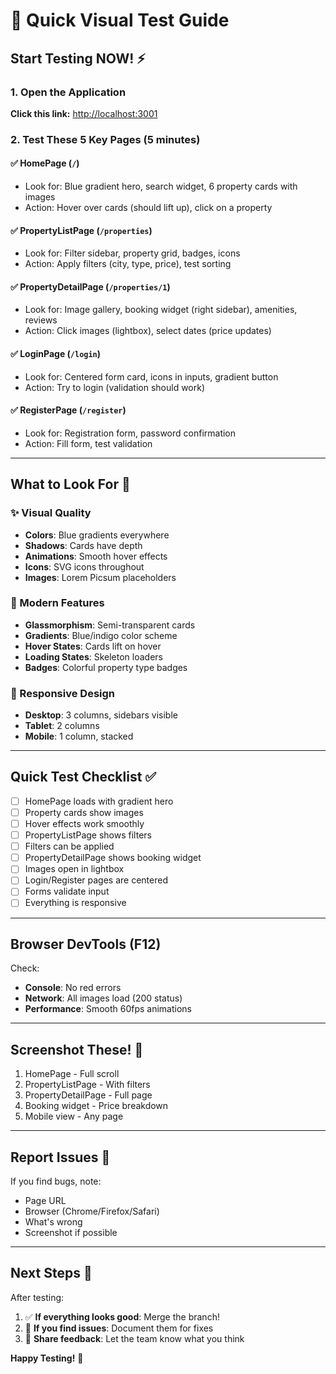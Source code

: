 # 🎯 Quick Visual Test Guide

## Start Testing NOW! ⚡

### 1. Open the Application

**Click this link:** [http://localhost:3001](http://localhost:3001)

### 2. Test These 5 Key Pages (5 minutes)

#### ✅ HomePage (`/`)

- Look for: Blue gradient hero, search widget, 6 property cards with images
- Action: Hover over cards (should lift up), click on a property

#### ✅ PropertyListPage (`/properties`)

- Look for: Filter sidebar, property grid, badges, icons
- Action: Apply filters (city, type, price), test sorting

#### ✅ PropertyDetailPage (`/properties/1`)

- Look for: Image gallery, booking widget (right sidebar), amenities, reviews
- Action: Click images (lightbox), select dates (price updates)

#### ✅ LoginPage (`/login`)

- Look for: Centered form card, icons in inputs, gradient button
- Action: Try to login (validation should work)

#### ✅ RegisterPage (`/register`)

- Look for: Registration form, password confirmation
- Action: Fill form, test validation

---

## What to Look For 👀

### ✨ Visual Quality

- **Colors**: Blue gradients everywhere
- **Shadows**: Cards have depth
- **Animations**: Smooth hover effects
- **Icons**: SVG icons throughout
- **Images**: Lorem Picsum placeholders

### 🎨 Modern Features

- **Glassmorphism**: Semi-transparent cards
- **Gradients**: Blue/indigo color scheme
- **Hover States**: Cards lift on hover
- **Loading States**: Skeleton loaders
- **Badges**: Colorful property type badges

### 📱 Responsive Design

- **Desktop**: 3 columns, sidebars visible
- **Tablet**: 2 columns
- **Mobile**: 1 column, stacked

---

## Quick Test Checklist ✅

- [ ] HomePage loads with gradient hero
- [ ] Property cards show images
- [ ] Hover effects work smoothly
- [ ] PropertyListPage shows filters
- [ ] Filters can be applied
- [ ] PropertyDetailPage shows booking widget
- [ ] Images open in lightbox
- [ ] Login/Register pages are centered
- [ ] Forms validate input
- [ ] Everything is responsive

---

## Browser DevTools (F12)

Check:

- **Console**: No red errors
- **Network**: All images load (200 status)
- **Performance**: Smooth 60fps animations

---

## Screenshot These! 📸

1. HomePage - Full scroll
2. PropertyListPage - With filters
3. PropertyDetailPage - Full page
4. Booking widget - Price breakdown
5. Mobile view - Any page

---

## Report Issues 🐛

If you find bugs, note:

- Page URL
- Browser (Chrome/Firefox/Safari)
- What's wrong
- Screenshot if possible

---

## Next Steps 🚀

After testing:

1. ✅ **If everything looks good**: Merge the branch!
2. 🐛 **If you find issues**: Document them for fixes
3. 📢 **Share feedback**: Let the team know what you think

**Happy Testing!** 🎉
